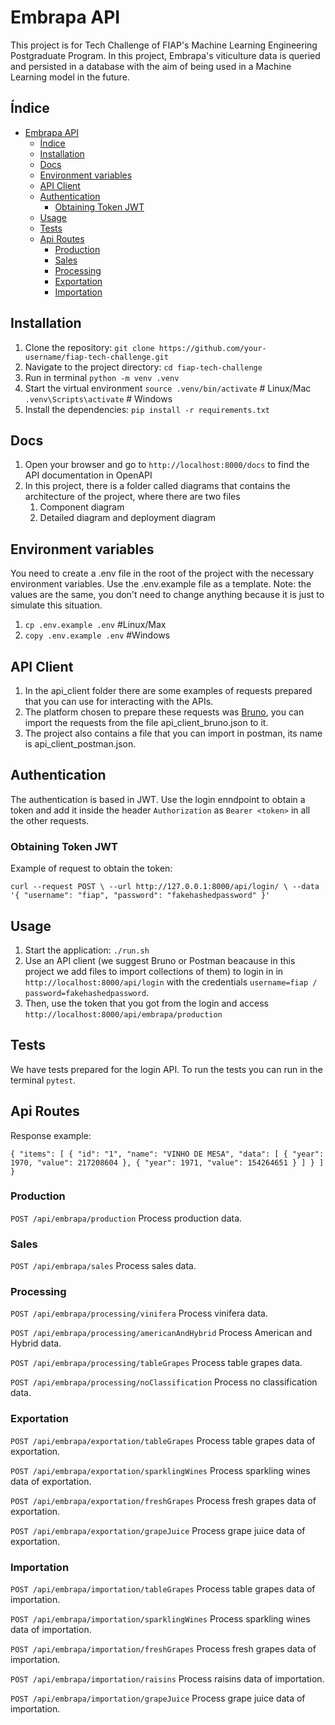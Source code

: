# Embrapa API

This project is for Tech Challenge of FIAP's Machine Learning Engineering Postgraduate Program.
In this project, Embrapa's viticulture data is queried and persisted in a database with the aim of being used in a Machine Learning model in the future.

## Índice

- [Embrapa API](#embrapa-api)
  - [Índice](#índice)
  - [Installation](#installation)
  - [Docs](#docs)
  - [Environment variables](#environment-variables)
  - [API Client](#api-client)
  - [Authentication](#authentication)
    - [Obtaining Token JWT](#obtaining-token-jwt)
  - [Usage](#usage)
  - [Tests](#tests)
  - [Api Routes](#api-routes)
    - [Production](#production)
    - [Sales](#sales)
    - [Processing](#processing)
    - [Exportation](#exportation)
    - [Importation](#importation)

## Installation

1. Clone the repository: `git clone https://github.com/your-username/fiap-tech-challenge.git`
2. Navigate to the project directory: `cd fiap-tech-challenge`
3. Run in terminal `python -m venv .venv`
4. Start the virtual environment `source .venv/bin/activate`  # Linux/Mac
                                 `.venv\Scripts\activate`  # Windows
5. Install the dependencies: `pip install -r requirements.txt`

## Docs

1. Open your browser and go to `http://localhost:8000/docs` to find the API documentation in OpenAPI
2. In this project, there is a folder called diagrams that contains the architecture of the project, where there are two files
    1. Component diagram
    2. Detailed diagram and deployment diagram

## Environment variables

You need to create a .env file in the root of the project with the necessary environment variables. Use the .env.example file as a template.
Note: the values are the same, you don't need to change anything because it is just to simulate this situation.
  1. `cp .env.example .env`   #Linux/Max
  2. `copy .env.example .env` #Windows

## API Client

1. In the api_client folder there are some examples of requests prepared that you can use for interacting with the APIs.
2. The platform chosen to prepare these requests was [Bruno](https://github.com/usebruno/bruno), you can import the requests from the file api_client_bruno.json to it.
3. The project also contains a file that you can import in postman, its name is api_client_postman.json.

## Authentication

The authentication is based in JWT. Use the login enndpoint to obtain a token and add it inside the header `Authorization` as `Bearer <token>` in all the other requests.

### Obtaining Token JWT

Example of request to obtain the token:

`curl --request POST \
  --url http://127.0.0.1:8000/api/login/ \
  --data '{
  "username": "fiap",
  "password": "fakehashedpassword"
}'`

## Usage

1. Start the application: `./run.sh`
2. Use an API client (we suggest Bruno or Postman beacause in this project we add files to import collections of them) to login in in `http://localhost:8000/api/login` with the credentials
  `username=fiap / password=fakehashedpassword`.
3. Then, use the token that you got from the login and access `http://localhost:8000/api/embrapa/production`

## Tests

We have tests prepared for the login API.
To run the tests you can run in the terminal `pytest`.

## Api Routes

Response example:

`{
  "items": [
    {
      "id": "1",
      "name": "VINHO DE MESA",
      "data": [
        {
          "year": 1970,
          "value": 217208604
        },
        {
          "year": 1971,
          "value": 154264651
        }
      ]
    }
  ]
}`

### Production

`POST /api/embrapa/production`
Process production data.

### Sales

`POST /api/embrapa/sales`
Process sales data.

### Processing

`POST /api/embrapa/processing/vinifera`
Process vinifera data.

`POST /api/embrapa/processing/americanAndHybrid`
Process American and Hybrid data.

`POST /api/embrapa/processing/tableGrapes`
Process table grapes data.

`POST /api/embrapa/processing/noClassification`
Process no classification data.

### Exportation

`POST /api/embrapa/exportation/tableGrapes`
Process table grapes data of exportation.

`POST /api/embrapa/exportation/sparklingWines`
Process sparkling wines data of exportation.

`POST /api/embrapa/exportation/freshGrapes`
Process fresh grapes data of exportation.

`POST /api/embrapa/exportation/grapeJuice`
Process grape juice data of exportation.

### Importation

`POST /api/embrapa/importation/tableGrapes`
Process table grapes data of importation.

`POST /api/embrapa/importation/sparklingWines`
Process sparkling wines data of importation.

`POST /api/embrapa/importation/freshGrapes`
Process fresh grapes data of importation.

`POST /api/embrapa/importation/raisins`
Process raisins data of importation.

`POST /api/embrapa/importation/grapeJuice`
Process grape juice data of importation.
